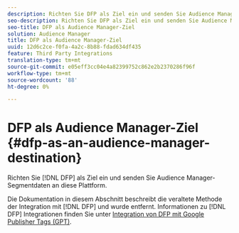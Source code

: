 ```yaml
---
description: Richten Sie DFP als Ziel ein und senden Sie Audience Manager-Segmentdaten an diese Plattform.
seo-description: Richten Sie DFP als Ziel ein und senden Sie Audience Manager-Segmentdaten an diese Plattform.
seo-title: DFP als Audience Manager-Ziel
solution: Audience Manager
title: DFP als Audience Manager-Ziel
uuid: 12d6c2ce-f0fa-4a2c-8b88-fdad634df435
feature: Third Party Integrations
translation-type: tm+mt
source-git-commit: e05eff3cc04e4a82399752c862e2b2370286f96f
workflow-type: tm+mt
source-wordcount: '88'
ht-degree: 0%

---
```



# DFP als Audience Manager-Ziel {#dfp-as-an-audience-manager-destination}

Richten Sie [!DNL DFP] als Ziel ein und senden Sie Audience Manager-Segmentdaten an diese Plattform.

Die Dokumentation in diesem Abschnitt beschreibt die veraltete Methode der Integration mit [!DNL DFP] und wurde entfernt. Informationen zu [!DNL DFP] Integrationen finden Sie unter [Integration von DFP mit Google Publisher Tags (GPT)](../integration/gpt-aam-destination/gpt-aam-requirements.md).
